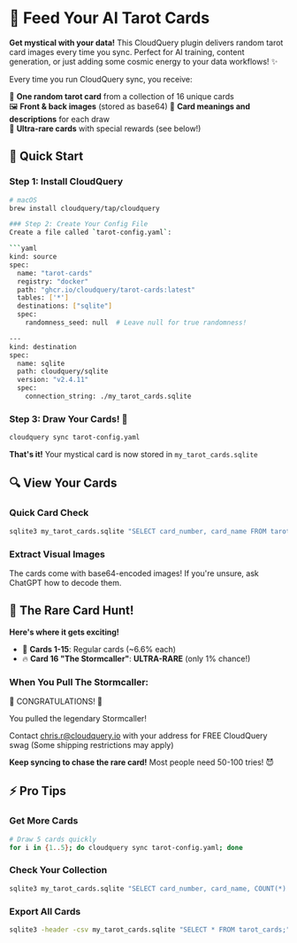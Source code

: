 # 🔮 Feed Your AI Tarot Cards

**Get mystical with your data!** This CloudQuery plugin delivers random tarot card images every time you sync. Perfect for AI training, content generation, or just adding some cosmic energy to your data workflows! ✨

Every time you run CloudQuery sync, you receive:

🎴 **One random tarot card** from a collection of 16 unique cards  
🖼️ **Front & back images** (stored as base64) 
📝 **Card meanings and descriptions** for each draw  
🎯 **Ultra-rare cards** with special rewards (see below!)  

## 🚀 Quick Start

### Step 1: Install CloudQuery
```bash
# macOS
brew install cloudquery/tap/cloudquery

### Step 2: Create Your Config File
Create a file called `tarot-config.yaml`:

```yaml
kind: source
spec:
  name: "tarot-cards"
  registry: "docker"
  path: "ghcr.io/cloudquery/tarot-cards:latest"
  tables: ['*']
  destinations: ["sqlite"]
  spec:
    randomness_seed: null  # Leave null for true randomness!

---
kind: destination
spec:
  name: sqlite
  path: cloudquery/sqlite
  version: "v2.4.11"
  spec:
    connection_string: ./my_tarot_cards.sqlite
```

### Step 3: Draw Your Cards! 🎴
```bash
cloudquery sync tarot-config.yaml
```

**That's it!** Your mystical card is now stored in `my_tarot_cards.sqlite`

## 🔍 View Your Cards

### Quick Card Check
```bash
sqlite3 my_tarot_cards.sqlite "SELECT card_number, card_name FROM tarot_cards ORDER BY sync_time DESC LIMIT 1;"
```

### Extract Visual Images
The cards come with base64-encoded images! If you're unsure, ask ChatGPT how to decode them.

## 🎰 The Rare Card Hunt!

**Here's where it gets exciting!** 

- 🎲 **Cards 1-15**: Regular cards (~6.6% each)
- 🔥 **Card 16 "The Stormcaller"**: **ULTRA-RARE** (only 1% chance!)

### When You Pull The Stormcaller:

🎉 CONGRATULATIONS! 🎉

You pulled the legendary Stormcaller!

Contact chris.r@cloudquery.io with your address for FREE CloudQuery swag (Some shipping restrictions may apply)

**Keep syncing to chase the rare card!** Most people need 50-100 tries! 😈

## ⚡ Pro Tips

### Get More Cards
```bash
# Draw 5 cards quickly
for i in {1..5}; do cloudquery sync tarot-config.yaml; done
```

### Check Your Collection
```bash
sqlite3 my_tarot_cards.sqlite "SELECT card_number, card_name, COUNT(*) as times_pulled FROM tarot_cards GROUP BY card_number ORDER BY card_number;"
```

### Export All Cards
```bash
sqlite3 -header -csv my_tarot_cards.sqlite "SELECT * FROM tarot_cards;" > my_tarot_collection.csv
```